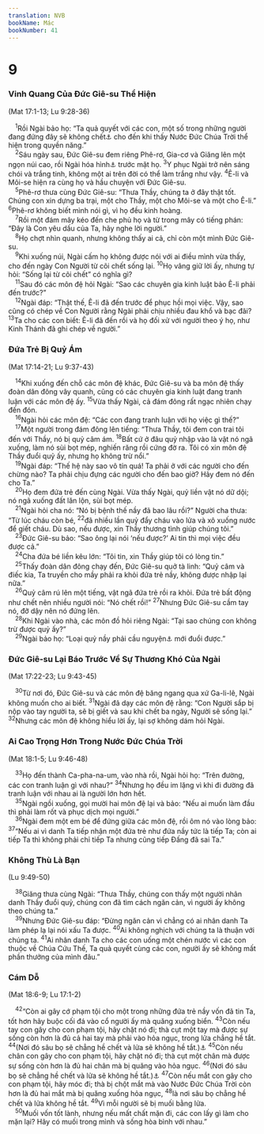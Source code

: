 ```yaml
---
translation: NVB
bookName: Mác 
bookNumber: 41
---
```


<div class="title"><h1>9</h1><h3>Vinh Quang Của Đức Giê-su Thể Hiện </h3><p>(Mat 17:1-13; Lu 9:28-36) </p></div>
<span class="verse mac_9_1"> <sup>1</sup>Rồi Ngài bảo họ: “Ta quả quyết với các con, một số trong những người đang đứng đây sẽ không chết<a data-toggle="tooltip" data-placement="bottom" title="Nếm sự chết">⚓</a> cho đến khi thấy Nước Đức Chúa Trời thể hiện trong quyền năng.” <br/></span>
<span class="verse mac_9_2"> <sup>2</sup>Sáu ngày sau, Đức Giê-su đem riêng Phê-rơ, Gia-cơ và Giăng lên một ngọn núi cao, rồi Ngài hóa hình<a data-toggle="tooltip" data-placement="bottom" title="Nt: biến hình">⚓</a> trước mặt họ. </span>
<span class="verse mac_9_3"><sup>3</sup>Y phục Ngài trở nên sáng chói và trắng tinh, không một ai trên đời có thể làm trắng như vậy. </span>
<span class="verse mac_9_4"><sup>4</sup>Ê-li và Môi-se hiện ra cùng họ và hầu chuyện với Đức Giê-su. <br/></span>
<span class="verse mac_9_5"> <sup>5</sup>Phê-rơ thưa cùng Đức Giê-su: “Thưa Thầy, chúng ta ở đây thật tốt. Chúng con xin dựng ba trại, một cho Thầy, một cho Môi-se và một cho Ê-li.” </span>
<span class="verse mac_9_6"><sup>6</sup>Phê-rơ không biết mình nói gì, vì họ đều kinh hoàng. <br/></span>
<span class="verse mac_9_7"> <sup>7</sup>Rồi một đám mây kéo đến che phủ họ và từ trong mây có tiếng phán: “Đây là Con yêu dấu của Ta, hãy nghe lời người.” <br/></span>
<span class="verse mac_9_8"> <sup>8</sup>Họ chợt nhìn quanh, nhưng không thấy ai cả, chỉ còn một mình Đức Giê-su. <br/></span>
<span class="verse mac_9_9"> <sup>9</sup>Khi xuống núi, Ngài cấm họ không được nói với ai điều mình vừa thấy, cho đến ngày Con Người từ cõi chết sống lại. </span>
<span class="verse mac_9_10"><sup>10</sup>Họ vâng giữ lời ấy, nhưng tự hỏi: “Sống lại từ cõi chết” có nghĩa gì? <br/></span>
<span class="verse mac_9_11"> <sup>11</sup>Sau đó các môn đệ hỏi Ngài: “Sao các chuyên gia kinh luật bảo Ê-li phải đến trước?” <br/></span>
<span class="verse mac_9_12"> <sup>12</sup>Ngài đáp: “Thật thế, Ê-li đã đến trước để phục hồi mọi việc. Vậy, sao cũng có chép về Con Người rằng Ngài phải chịu nhiều đau khổ và bạc đãi? </span>
<span class="verse mac_9_13"><sup>13</sup>Ta cho các con biết: Ê-li đã đến rồi và họ đối xử với người theo ý họ, như Kinh Thánh đã ghi chép về người.” <br/></span>
<div class="title"><h3>Đứa Trẻ Bị Quỷ Ám </h3><p>(Mat 17:14-21; Lu 9:37-43) </p></div>
<span class="verse mac_9_14"> <sup>14</sup>Khi xuống đến chỗ các môn đệ khác, Đức Giê-su và ba môn đệ thấy đoàn dân đông vây quanh, cũng có các chuyên gia kinh luật đang tranh luận với các môn đệ ấy. </span>
<span class="verse mac_9_15"><sup>15</sup>Vừa thấy Ngài, cả đám đông rất ngạc nhiên chạy đến đón. <br/></span>
<span class="verse mac_9_16"> <sup>16</sup>Ngài hỏi các môn đệ: “Các con đang tranh luận với họ việc gì thế?” <br/></span>
<span class="verse mac_9_17"> <sup>17</sup>Một người trong đám đông lên tiếng: “Thưa Thầy, tôi đem con trai tôi đến với Thầy, nó bị quỷ câm ám. </span>
<span class="verse mac_9_18"><sup>18</sup>Bất cứ ở đâu quỷ nhập vào là vật nó ngã xuống, làm nó sùi bọt mép, nghiến răng rồi cứng đờ ra. Tôi có xin môn đệ Thầy đuổi quỷ ấy, nhưng họ không trừ nổi.” <br/></span>
<span class="verse mac_9_19"> <sup>19</sup>Ngài đáp: “Thế hệ này sao vô tín quá! Ta phải ở với các người cho đến chừng nào? Ta phải chịu đựng các người cho đến bao giờ? Hãy đem nó đến cho Ta.” <br/></span>
<span class="verse mac_9_20"> <sup>20</sup>Họ đem đứa trẻ đến cùng Ngài. Vừa thấy Ngài, quỷ liền vật nó dữ dội; nó ngã xuống đất lăn lộn, sùi bọt mép. <br/></span>
<span class="verse mac_9_21"> <sup>21</sup>Ngài hỏi cha nó: “Nó bị bệnh thế nầy đã bao lâu rồi?” Người cha thưa: “Từ lúc cháu còn bé, </span>
<span class="verse mac_9_22"><sup>22</sup>đã nhiều lần quỷ đẩy cháu vào lửa và xô xuống nước để giết cháu. Dù sao, nếu được, xin Thầy thương tình giúp chúng tôi.” <br/></span>
<span class="verse mac_9_23"> <sup>23</sup>Đức Giê-su bảo: “Sao ông lại nói ‘nếu được?’ Ai tin thì mọi việc đều được cả.” <br/></span>
<span class="verse mac_9_24"> <sup>24</sup>Cha đứa bé liền kêu lớn: “Tôi tin, xin Thầy giúp tôi có lòng tin.” <br/></span>
<span class="verse mac_9_25"> <sup>25</sup>Thấy đoàn dân đông chạy đến, Đức Giê-su quở tà linh: “Quỷ câm và điếc kia, Ta truyền cho mầy phải ra khỏi đứa trẻ nầy, không được nhập lại nữa.” <br/></span>
<span class="verse mac_9_26"> <sup>26</sup>Quỷ câm rú lên một tiếng, vật ngã đứa trẻ rồi ra khỏi. Đứa trẻ bất động như chết nên nhiều người nói: “Nó chết rồi!” </span>
<span class="verse mac_9_27"><sup>27</sup>Nhưng Đức Giê-su cầm tay nó, đỡ dậy nên nó đứng lên. <br/></span>
<span class="verse mac_9_28"> <sup>28</sup>Khi Ngài vào nhà, các môn đồ hỏi riêng Ngài: “Tại sao chúng con không trừ được quỷ ấy?” <br/></span>
<span class="verse mac_9_29"> <sup>29</sup>Ngài bảo họ: “Loại quỷ nầy phải cầu nguyện<a data-toggle="tooltip" data-placement="bottom" title="Có cổ bản khác: cầu nguyện và kiêng ăn">⚓</a> mới đuổi được.” <br/></span>
<div class="title"><h3>Đức Giê-su Lại Báo Trước Về Sự Thương Khó Của Ngài </h3><p>(Mat 17:22-23; Lu 9:43-45) </p></div>
<span class="verse mac_9_30"> <sup>30</sup>Từ nơi đó, Đức Giê-su và các môn đệ băng ngang qua xứ Ga-li-lê, Ngài không muốn cho ai biết. </span>
<span class="verse mac_9_31"><sup>31</sup>Ngài đã dạy các môn đệ rằng: “Con Người sắp bị nộp vào tay người ta, sẽ bị giết và sau khi chết ba ngày, Người sẽ sống lại.” </span>
<span class="verse mac_9_32"><sup>32</sup>Nhưng các môn đệ không hiểu lời ấy, lại sợ không dám hỏi Ngài. <br/></span>
<div class="title"><h3>Ai Cao Trọng Hơn Trong Nước Đức Chúa Trời </h3><p>(Mat 18:1-5; Lu 9:46-48) </p></div>
<span class="verse mac_9_33"> <sup>33</sup>Họ đến thành Ca-pha-na-um, vào nhà rồi, Ngài hỏi họ: “Trên đường, các con tranh luận gì với nhau?” </span>
<span class="verse mac_9_34"><sup>34</sup>Nhưng họ đều im lặng vì khi đi đường đã tranh luận với nhau ai là người lớn hơn hết. <br/></span>
<span class="verse mac_9_35"> <sup>35</sup>Ngài ngồi xuống, gọi mười hai môn đệ lại và bảo: “Nếu ai muốn làm đầu thì phải làm rốt và phục dịch mọi người.” <br/></span>
<span class="verse mac_9_36"> <sup>36</sup>Ngài đem một em bé để đứng giữa các môn đệ, rồi ôm nó vào lòng bảo: </span>
<span class="verse mac_9_37"><sup>37</sup>“Nếu ai vì danh Ta tiếp nhận một đứa trẻ như đứa nầy tức là tiếp Ta; còn ai tiếp Ta thì không phải chỉ tiếp Ta nhưng cũng tiếp Đấng đã sai Ta.” <br/></span>
<div class="title"><h3>Không Thù Là Bạn </h3><p>(Lu 9:49-50) </p></div>
<span class="verse mac_9_38"> <sup>38</sup>Giăng thưa cùng Ngài: “Thưa Thầy, chúng con thấy một người nhân danh Thầy đuổi quỷ, chúng con đã tìm cách ngăn cản, vì người ấy không theo chúng ta.” <br/></span>
<span class="verse mac_9_39"> <sup>39</sup>Nhưng Đức Giê-su đáp: “Đừng ngăn cản vì chẳng có ai nhân danh Ta làm phép lạ lại nói xấu Ta được. </span>
<span class="verse mac_9_40"><sup>40</sup>Ai không nghịch với chúng ta là thuận với chúng ta. </span>
<span class="verse mac_9_41"><sup>41</sup>Ai nhân danh Ta cho các con uống một chén nước vì các con thuộc về Chúa Cứu Thế, Ta quả quyết cùng các con, người ấy sẽ không mất phần thưởng của mình đâu.” <br/></span>
<div class="title"><h3>Cám Dỗ </h3><p>(Mat 18:6-9; Lu 17:1-2) </p></div>
<span class="verse mac_9_42"> <sup>42</sup>“Còn ai gây cớ phạm tội cho một trong những đứa trẻ nầy vốn đã tin Ta, tốt hơn hãy buộc cối đá vào cổ người ấy mà quăng xuống biển. </span>
<span class="verse mac_9_43"><sup>43</sup>Còn nếu tay con gây cho con phạm tội, hãy chặt nó đi; thà cụt một tay mà được sự sống còn hơn là đủ cả hai tay mà phải vào hỏa ngục, trong lửa chẳng hề tắt. </span>
<span class="verse mac_9_44"><sup>44</sup>(Nơi đó sâu bọ sẽ chẳng hề chết và lửa sẽ không hề tắt.)<a data-toggle="tooltip" data-placement="bottom" title="Các bản Hy-lạp cổ không có câu này">⚓</a></span>
<span class="verse mac_9_45"><sup>45</sup>Còn nếu chân con gây cho con phạm tội, hãy chặt nó đi; thà cụt một chân mà được sự sống còn hơn là đủ hai chân mà bị quăng vào hỏa ngục. </span>
<span class="verse mac_9_46"><sup>46</sup>(Nơi đó sâu bọ sẽ chẳng hề chết và lửa sẽ không hề tắt.)<a data-toggle="tooltip" data-placement="bottom" title="Các bản Hy-lạp cổ không có câu này">⚓</a></span>
<span class="verse mac_9_47"><sup>47</sup>Còn nếu mắt con gây cho con phạm tội, hãy móc đi; thà bị chột mắt mà vào Nước Đức Chúa Trời còn hơn là đủ hai mắt mà bị quăng xuống hỏa ngục, </span>
<span class="verse mac_9_48"><sup>48</sup>là nơi sâu bọ chẳng hề chết và lửa không hề tắt. </span>
<span class="verse mac_9_49"><sup>49</sup>Vì mỗi người sẽ bị muối bằng lửa. <br/></span>
<span class="verse mac_9_50"> <sup>50</sup>Muối vốn tốt lành, nhưng nếu mất chất mặn đi, các con lấy gì làm cho mặn lại? Hãy có muối trong mình và sống hòa bình với nhau.” <br/></span>
